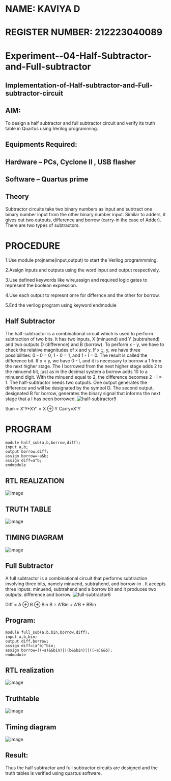 # NAME: KAVIYA D
# REGISTER NUMBER: 212223040089
# Experiment--04-Half-Subtractor-and-Full-subtractor
## Implementation-of-Half-subtractor-and-Full-subtractor-circuit
## AIM:
To design a half subtractor and full subtractor circuit and verify its truth table in Quartus using Verilog programming.

## Equipments Required:
## Hardware – PCs, Cyclone II , USB flasher
## Software – Quartus prime
## Theory
Subtractor circuits take two binary numbers as input and subtract one binary number input from the other binary number input. Similar to adders, it gives out two outputs, difference and borrow (carry-in the case of Adder). There are two types of subtractors.

# PROCEDURE
1.Use module projname(input,output) to start the Verilog programmming.

2.Assign inputs and outputs using the word input and output respectively.

3.Use defined keywords like wire,assign and required logic gates to represent the boolean expression.

4.Use each output to represnt onre for differnce and the other for borrow.

5.End the verilog program using keyword endmodule

## Half Subtractor
The half-subtractor is a combinational circuit which is used to perform subtraction of two bits. It has two inputs, X (minuend) and Y (subtrahend) and two outputs D (difference) and B (borrow). To perform x - y, we have to check the relative magnitudes of x and y. If x ;;, y, we have three possibilities: 0 - 0 = 0, 1 - 0 = 1, and 1 - I = 0. The result is called the difference bit. If x < y, we have 0 - I, and it is necessary to borrow a 1 from the next higher stage. The I borrowed from the next higher stage adds 2 to the minuend bit, just as in the decimal system a borrow adds 10 to a minuend digit. With the minuend equal to 2, the difference becomes 2 - I = 1. The half-subtractor needs two outputs. One output generates the difference and will be designated by the symbol D. The second output, designated B for borrow, generates the binary signal that informs the next stage that a I has been borrowed.
![half-subtractor9](https://user-images.githubusercontent.com/36288975/166112538-58c3bc7c-ee5d-4e6a-ac8d-8e8328efe27a.png)


Sum = X'Y+XY' = X ⊕ Y
Carry=X'Y

# PROGRAM
```
module half_sub(a,b,borrow,diff);
input a,b;
output borrow,diff;
assign borrow=~a&b;
assign diff=a^b;
endmodule
```

## RTL REALIZATION
![image](https://github.com/KAVIYADHARANI/Experiment--03-Half-Subtractor-and-Full-subtractor/assets/144870680/1254f111-67b3-4028-b701-9c470611a762)

## TRUTH TABLE
![image](https://github.com/KAVIYADHARANI/Experiment--03-Half-Subtractor-and-Full-subtractor/assets/144870680/48d2e708-23ab-4631-81cd-75a6734ec1cb)

## TIMING DIAGRAM
![image](https://github.com/KAVIYADHARANI/Experiment--03-Half-Subtractor-and-Full-subtractor/assets/144870680/85bf448b-ef09-42b4-bdbc-c23d6048c5f5)

## Full Subtractor
A full subtractor is a combinational circuit that performs subtraction involving three bits, namely minuend, subtrahend, and borrow-in . It accepts three inputs: minuend, subtrahend and a borrow bit and it produces two outputs: difference and borrow. 
![full-subtractor6](https://user-images.githubusercontent.com/36288975/166112541-24c68359-3de8-4674-ae22-8272ffc385ed.png)


Diff = A ⊕ B ⊕ Bin B = A'Bin + A'B + BBin

## Program:
```
module full_sub(a,b,bin,borrow,diff);
input a,b,bin;
output diff,borrow;
assign diff=(a^b)^bin;
assign borrow=((~a)&&bin)||(b&&bin)||((~a)&&b);
endmodule
```

## RTL realization
![image](https://github.com/KAVIYADHARANI/Experiment--03-Half-Subtractor-and-Full-subtractor/assets/144870680/49bb7bb3-d4dd-4169-b969-8218dc6b289c)

## Truthtable
![image](https://github.com/KAVIYADHARANI/Experiment--03-Half-Subtractor-and-Full-subtractor/assets/144870680/a4aefa6c-b290-4832-9fac-832ae9e10d4b)

## Timing diagram
![image](https://github.com/KAVIYADHARANI/Experiment--03-Half-Subtractor-and-Full-subtractor/assets/144870680/6500ffcc-1103-44a0-a6d2-0d1884f2d9d9)

## Result:
Thus the half subtractor and full subtractor circuits are designed and the truth tables is verified using quartus software.

